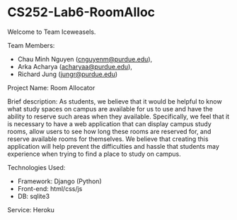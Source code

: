 # CS252-Lab6-RoomAlloc
Welcome to Team Iceweasels.

Team Members: 
 * Chau Minh Nguyen (cnguyenm@purdue.edu), 
 * Arka Acharya (acharyaa@purdue.edu), 
 * Richard Jung (jungr@purdue.edu)

Project Name: Room Allocator

Brief description:
As students, we believe that it would be helpful to know what study spaces on campus are available for us to use and have the ability to reserve such areas when they available. Specifically, we feel that it is necessary to have a web application that can display campus study rooms, allow users to see how long these rooms are reserved for, and reserve available rooms for themselves. We believe that creating this application will help prevent the difficulties and hassle that students may experience when trying to find a place to study on campus. 

Technologies Used:
 * Framework: Django (Python)
 * Front-end: html/css/js
 * DB: sqlite3

Service: Heroku
